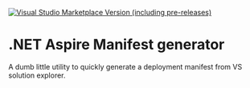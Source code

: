 [![Visual Studio Marketplace Version (including pre-releases)](https://img.shields.io/visual-studio-marketplace/v/TimHeuer.AspireManifestGen?include_prereleases&logo=visualstudio&logoColor=purple&label=VS%20Marketplace&labelColor=white&color=purple)](https://marketplace.visualstudio.com/items?itemName=TimHeuer.AspireManifestGen)

# .NET Aspire Manifest generator
A dumb little utility to quickly generate a deployment manifest from VS solution explorer.

